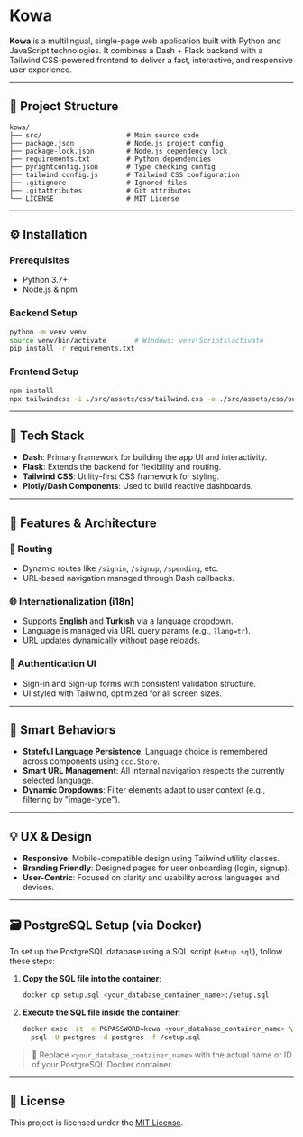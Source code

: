 # Kowa

**Kowa** is a multilingual, single-page web application built with Python and JavaScript technologies. It combines a Dash + Flask backend with a Tailwind CSS-powered frontend to deliver a fast, interactive, and responsive user experience.

---

## 📁 Project Structure

```
kowa/
├── src/                     # Main source code
├── package.json             # Node.js project config
├── package-lock.json        # Node.js dependency lock
├── requirements.txt         # Python dependencies
├── pyrightconfig.json       # Type checking config
├── tailwind.config.js       # Tailwind CSS configuration
├── .gitignore               # Ignored files
├── .gitattributes           # Git attributes
└── LICENSE                  # MIT License
```

---

## ⚙️ Installation

### Prerequisites

* Python 3.7+
* Node.js & npm

### Backend Setup

```bash
python -m venv venv
source venv/bin/activate       # Windows: venv\Scripts\activate
pip install -r requirements.txt
```

### Frontend Setup

```bash
npm install
npx tailwindcss -i ./src/assets/css/tailwind.css -o ./src/assets/css/output.css --watch
```

---

## 🧰 Tech Stack

* **Dash**: Primary framework for building the app UI and interactivity.
* **Flask**: Extends the backend for flexibility and routing.
* **Tailwind CSS**: Utility-first CSS framework for styling.
* **Plotly/Dash Components**: Used to build reactive dashboards.

---

## 🧩 Features & Architecture

### 🧭 Routing

* Dynamic routes like `/signin`, `/signup`, `/spending`, etc.
* URL-based navigation managed through Dash callbacks.

### 🌐 Internationalization (i18n)

* Supports **English** and **Turkish** via a language dropdown.
* Language is managed via URL query params (e.g., `?lang=tr`).
* URL updates dynamically without page reloads.

### 🔐 Authentication UI

* Sign-in and Sign-up forms with consistent validation structure.
* UI styled with Tailwind, optimized for all screen sizes.

---

## 🧠 Smart Behaviors

* **Stateful Language Persistence**: Language choice is remembered across components using `dcc.Store`.
* **Smart URL Management**: All internal navigation respects the currently selected language.
* **Dynamic Dropdowns**: Filter elements adapt to user context (e.g., filtering by "image-type").

---

## 💡 UX & Design

* **Responsive**: Mobile-compatible design using Tailwind utility classes.
* **Branding Friendly**: Designed pages for user onboarding (login, signup).
* **User-Centric**: Focused on clarity and usability across languages and devices.

---

## 🗃️ PostgreSQL Setup (via Docker)

To set up the PostgreSQL database using a SQL script (`setup.sql`), follow these steps:

1. **Copy the SQL file into the container**:

   ```bash
   docker cp setup.sql <your_database_container_name>:/setup.sql
   ```

2. **Execute the SQL file inside the container**:

   ```bash
   docker exec -it -e PGPASSWORD=kowa <your_database_container_name> \
     psql -U postgres -d postgres -f /setup.sql
   ```

> 📝 Replace `<your_database_container_name>` with the actual name or ID of your PostgreSQL Docker container.

---

## 📄 License

This project is licensed under the [MIT License](LICENSE).
